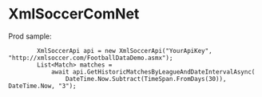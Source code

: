 # XmlSoccerComNet

Prod sample:

            XmlSoccerApi api = new XmlSoccerApi("YourApiKey", "http://xmlsoccer.com/FootballDataDemo.asmx");
            List<Match> matches =
                await api.GetHistoricMatchesByLeagueAndDateIntervalAsync(
                    DateTime.Now.Subtract(TimeSpan.FromDays(30)), DateTime.Now, "3");
